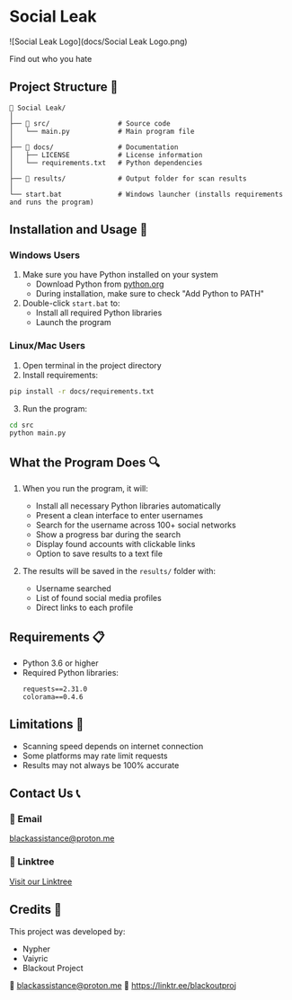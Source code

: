 # Social Leak

![Social Leak Logo](docs/Social Leak Logo.png)

Find out who you hate 

## Project Structure 📁

```
📁 Social Leak/
│
├── 📁 src/                 # Source code
│   └── main.py            # Main program file
│
├── 📁 docs/                # Documentation
│   ├── LICENSE            # License information
│   └── requirements.txt   # Python dependencies
│
├── 📁 results/             # Output folder for scan results
│
└── start.bat              # Windows launcher (installs requirements and runs the program)
```

## Installation and Usage 🚀

### Windows Users
1. Make sure you have Python installed on your system
   - Download Python from [python.org](https://python.org)
   - During installation, make sure to check "Add Python to PATH"
2. Double-click `start.bat` to:
   - Install all required Python libraries
   - Launch the program

### Linux/Mac Users
1. Open terminal in the project directory
2. Install requirements:
```bash
pip install -r docs/requirements.txt
```
3. Run the program:
```bash
cd src
python main.py
```

## What the Program Does 🔍

1. When you run the program, it will:
   - Install all necessary Python libraries automatically
   - Present a clean interface to enter usernames
   - Search for the username across 100+ social networks
   - Show a progress bar during the search
   - Display found accounts with clickable links
   - Option to save results to a text file

2. The results will be saved in the `results/` folder with:
   - Username searched
   - List of found social media profiles
   - Direct links to each profile

## Requirements 📋

- Python 3.6 or higher
- Required Python libraries:
  ```
  requests==2.31.0
  colorama==0.4.6
  ```

## Limitations 📌

- Scanning speed depends on internet connection
- Some platforms may rate limit requests
- Results may not always be 100% accurate

## Contact Us 📞

### 📧 Email
[blackassistance@proton.me](mailto:blackassistance@proton.me)

### 🔗 Linktree
[Visit our Linktree](https://linktr.ee/blackoutproj)

## Credits 👥

This project was developed by:
- Nypher
- Vaiyric
- Blackout Project

📧 blackassistance@proton.me
🔗 https://linktr.ee/blackoutproj 
